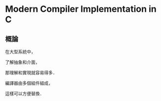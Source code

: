 # Modern Compiler Implementation in C

## 概論

在大型系統中，

了解抽象和介面，

那理解和實現就容易得多．

編譯器由多個組件組成，

這樣可以方便替換．